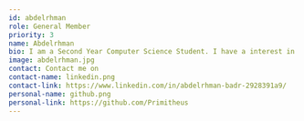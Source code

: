 ```yaml
---
id: abdelrhman
role: General Member
priority: 3
name: Abdelrhman
bio: I am a Second Year Computer Science Student. I have a interest in Software Development and Security Analysis/Reverse Engineering Games.
image: abdelrhman.jpg
contact: Contact me on
contact-name: linkedin.png
contact-link: https://www.linkedin.com/in/abdelrhman-badr-2928391a9/
personal-name: github.png
personal-link: https://github.com/Primitheus
---
```

